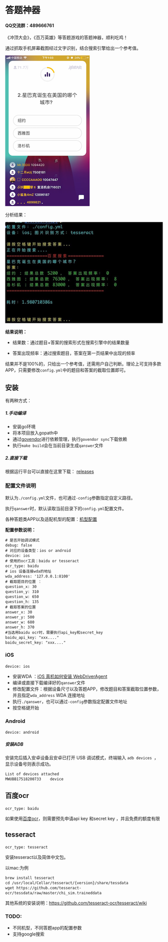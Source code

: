 # 答题神器

#### QQ交流群：489666761




《冲顶大会》，《百万英雄》等答题游戏的答题神器，顺利吃鸡！

通过抓取手机屏幕截图经过文字识别，结合搜索引擎给出一个参考值。

![题目](./docs/screenshot.png)

分析结果：

![结果](./docs/answer.jpeg)

**结果说明：**

- 结果数：通过题目+答案的搜索形式在搜索引擎中的结果数量

- 答案出现频率：通过搜索题目，答案在第一页结果中出现的频率

结果并不是100%的，只给出一个参考值，还需用户自己判断。理论上可支持多款APP，只需要修改`config.yml`中的题目和答案的截取位置即可。


## 安装
有两种方式：
##### 1.手动编译

- 安装go环境
- 将本项目放入gopath中
- 通过[govendor](https://github.com/kardianos/govendor)进行依赖管理，执行`govendor sync`下载依赖
- 执行`make build`会在当前目录生成`qanswer`文件

##### 2.直接下载

根据运行平台可以直接在这里下载： [releases](https://github.com/silenceper/qanswer/releases)

### 配置文件说明

默认为`./config.yml`文件，也可通过`-config`参数指定自定义路径。

执行`qanswer`时，默认读取当前目录下的`config.yml`配置文件。

各种答题类APP以及适配机型的配置：[机型配置](./docs)

**配置参数说明：**

```
# 是否开始调试模式
debug: false
# 对应的设备类型：ios or android
device: ios
# 使用的ocr工具：baidu or tesseract
ocr_type: baidu
# ios 设备连接wda的地址
wda_address: '127.0.0.1:8100'
# 截取题目的位置 ：
question_x: 30
question_y: 310
question_w: 650
question_h: 135
# 截取答案的位置
answer_x: 30
answer_y: 500
answer_w: 680
answer_h: 370
#当选用baidu ocr时，需要执行api_key和secret_key
baidu_api_key: "xxx...."
baidu_secret_key: "xxx...."

```

### iOS
`device: ios`


- 安装WDA ：[iOS 真机如何安装 WebDriverAgent](https://testerhome.com/topics/7220)
- 编译或直接下载编译好的`qanswer`文件
- 修改配置文件：根据设备尺寸以及答题APP，修改题目和答案截取位置参数，并且指定`wda_address` WDA 连接地址
- 执行`./qanswer`，也可以通过`-config`参数指定配置文件地址
- 按空格键开始


### Android
`device: android`

##### 安装ADB

安装完后插入安卓设备且安卓已打开 USB 调试模式，终端输入 `adb devices `，显示设备号则表示成功。

```
List of devices attached
MWUBB17518200733	device
```



## 百度ocr
`ocr_type: baidu`

如果使用[百度ocr](https://cloud.baidu.com/product/ocr.html)，则需要预先申请api key 和secret key ，并且免费的额度有限

## tesseract
`ocr_type: tesseract`

安装tesseract以及简体中文包。

以mac:为例

```
brew install tesseract
cd /usr/local/Cellar/tesseract/{version}/share/tessdata
wget https://github.com/tesseract-ocr/tessdata/raw/master/chi_sim.traineddata
```

其他系统的安装说明：https://github.com/tesseract-ocr/tesseract/wiki



### TODO:

- 不同机型，不同答题app的配置参数
- 支持google搜索
